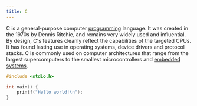 ```yaml
---
title: C
---
```


C is a general-purpose computer [programming](/tags/programming) language. It was created in the 1970s by Dennis Ritchie, and remains very widely used and influential. By design, C's features cleanly reflect the capabilities of the targeted CPUs. It has found lasting use in operating systems, device drivers and protocol stacks. C is commonly used on computer architectures that range from the largest supercomputers to the smallest microcontrollers and [embedded systems](/tags/embedded).

```c
#include <stdio.h>

int main() {
    printf("Hello world!\n");
}
```
